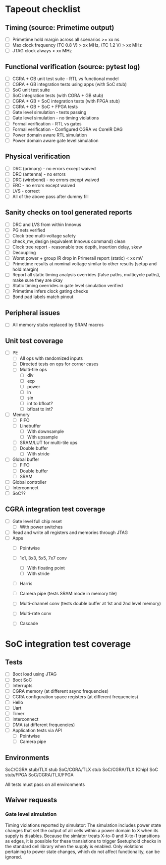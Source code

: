 # Tapeout checklist

## Timing (source: Primetime output)
- [ ] Primetime hold margin across all scenarios >= xx ns
- [ ] Max clock frequency (TC 0.8 V) > xx MHz, (TC 1.2 V) > xx MHz
- [ ] JTAG clock always > xx MHz

## Functional verification (source: pytest log)
- [ ] CGRA + GB unit test suite - RTL vs functional model
- [ ] CGRA + GB integration tests using apps (with SoC stub)
- [ ] SoC unit test suite
- [ ] SoC integration tests (with CGRA + GB stub)
- [ ] CGRA + GB + SoC integration tests (with FPGA stub)
- [ ] CGRA + GB + SoC + FPGA tests
- [ ] Gate level simulation - tests passing
- [ ] Gate level simulation - no timing violations
- [ ] Formal verification - RTL vs gates
- [ ] Formal verification - Configured CGRA vs CoreIR DAG
- [ ] Power domain aware RTL simulation
- [ ] Power domain aware gate level simulation

## Physical verification
- [ ] DRC (primary) - no errors except waived
- [ ] DRC (antenna) - no errors
- [ ] DRC (wirebond) - no errors except waived
- [ ] ERC - no errors except waived
- [ ] LVS - correct
- [ ] All of the above pass after dummy fill

## Sanity checks on tool generated reports
- [ ] DRC and LVS from within Innovus
- [ ] PG nets verified
- [ ] Clock tree multi-voltage safety
- [ ] check_mv_design (equivalent Innovus command) clean
- [ ] Clock tree report - reasonable tree depth, insertion delay, skew
- [ ] Decoupling
- [ ] Worst power + group IR drop in Primerail report (static) < xx mV
- [ ] Primetime results at nominal voltage similar to other results (setup and hold margin)
- [ ] Report all static timing analysis overrides (false paths, multicycle paths), make sure they are okay
- [ ] Static timing overrides in gate level simulation verified
- [ ] Primetime infers clock gating checks
- [ ] Bond pad labels match pinout

## Peripheral issues
- [ ] All memory stubs replaced by SRAM macros

## Unit test coverage
- [ ] PE
    - [ ] All ops with randomized inputs
    - [ ] Directed tests on ops for corner cases
    - [ ] Multi-tile ops
        - [ ] div
        - [ ] exp
        - [ ] power
        - [ ] ln
        - [ ] sin
        - [ ] int to bfloat?
        - [ ] bfloat to int?
- [ ] Memory
    - [ ] FIFO
    - [ ] Linebuffer
        - [ ] With downsample
        - [ ] With upsample
    - [ ] SRAM/LUT for multi-tile ops
    - [ ] Double buffer
        - [ ] With stride
- [ ] Global buffer 
    - [ ] FIFO
    - [ ] Double buffer
    - [ ] SRAM
- [ ] Global controller
- [ ] Interconnect
- [ ] SoC??

## CGRA integration test coverage
- [ ] Gate level full chip reset
    - [ ] With power switches
- [ ] Read and write all registers and memories through JTAG
- [ ] Apps
    - [ ] Pointwise
    - [ ] 1x1, 3x3, 5x5, 7x7 conv
        - [ ] With floating point
        - [ ] With stride
    - [ ] Harris
    - [ ] Camera pipe (tests SRAM mode in memory tile)
    - [ ] Multi-channel conv (tests double buffer at 1st and 2nd level memory)
    - [ ] Multi-rate conv
    - [ ] Cascade


# SoC integration test coverage
## Tests
- [ ] Boot load using JTAG
- [ ] Boot SoC
- [ ] Interrupts
- [ ] CGRA memory (at different async frequencies)
- [ ] CGRA configuration space registers (at different frequencies)
- [ ] Hello
- [ ] Uart
- [ ] Timer
- [ ] Interconnect
- [ ] DMA (at different frequencies)
- [ ] Application tests via API
  - [ ] Pointwise
  - [ ] Camera pipe
  
## Environments
SoC/CGRA stub/TLX stub
SoC/CGRA/TLX stub
SoC/CGRA/TLX (Chip)
SoC stub/FPGA 
SoC/CGRA/TLX/FPGA

All tests must pass on all environments

## Waiver requests

### Gate level simulation
Timing violations reported by simulator: The simulation includes power state changes that set the output of all cells within a power domain to X when its supply is disables. Because the simlator treats X-to-0 and X-to-1 transitions as edges, it is possible for these transistions to trigger $setuphold checks in the standard cell library when the supply is enabled. Only violations pertaining to power state changes, which do not affect functionality, can be ignored. 
